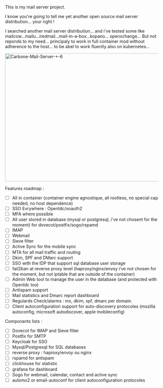 This is my mail server project.

I know you're going to tell me yet another open source mail server distribution... your right !

I searched another mail server distribution... and i've tested some like mailcow...mailu...iredmail...mail-in-a-box...kopano... openxchange...
But not reponds to my need... principaly to work in full container mod without adherence to the host... to be abel to work fluently also on kubernetes...

<img width="740" height="422" alt="Carbone-Mail-Server-+-6" src="https://github.com/user-attachments/assets/eb4b2802-6a90-465a-b68b-e5c2c08e7c61" />

Features roadmap :
- [ ] All in container (container engine agnostique, all rootless, no special cap needed, no host dependence)
- [ ] SSO Evrywhere : OpenIdc/xoauth2
- [ ] MFA where possible
- [ ] All user stored in database (mysql or postgresql, i've not chosent for the moment) for dovecot/postfix/sogo/rspamd
- [ ] IMAP
- [ ] Webmail
- [ ] Sieve filter
- [ ] Active Sync for the mobile sync
- [ ] MTA for all mail traffic and routing
- [ ] Dkim, SPF and DMarc support
- [ ] SSO with the IDP that support sql database user storage
- [ ] fail2ban at reverse proxy level (haproxy/nginx/envoy i've not chosen for the moment, but not iptable that are outside of the container)
- [ ] Admin Web tool to manage the user in the database (and protected with OpenIdc too)
- [ ] Antispam support
- [ ] Mail statistics and Dmarc report dashboard 
- [ ] Regulards Check/alarms : mx, dkim, spf, dmarc per domain.
- [ ] Client autoconfiguration support for auto-discovery protocoles (mozilla autoconfig, microsoft autodiscover, apple mobileconfig) 

Componants lists :
- [ ] Dovecot for IMAP and Sieve filter
- [ ] Postfix for SMTP
- [ ] Keycloak for SSO
- [ ] Mysql/Postgresql for SQL databases
- [ ] reverse proxy : haproxy/envoy ou nginx
- [ ] rspamd for antispam
- [ ] clickhouse for statistic
- [ ] grafana for dashboard
- [ ] Sogo for webmail, calendar, contact and active sync
- [ ] automx2 or email-autoconf for client autoconfiguration protocoles
